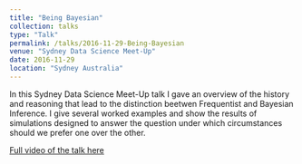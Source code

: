 ```yaml
---
title: "Being Bayesian"
collection: talks
type: "Talk"
permalink: /talks/2016-11-29-Being-Bayesian
venue: "Sydney Data Science Meet-Up"
date: 2016-11-29
location: "Sydney Australia"
---
```


In this Sydney Data Science Meet-Up talk I gave an overview of the
history and reasoning that lead to the distinction beetwen Frequentist
and Bayesian Inference. I give several worked examples and show the 
results of simulations designed to answer the question under which 
circumstances should we prefer one over the other.
 
[Full video of the talk here](https://www.youtube.com/watch?v=5UWzn1dfEYQ)
